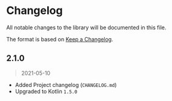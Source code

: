 # Changelog

All notable changes to the library will be documented in this file.

The format is based on [Keep a Changelog](https://keepachangelog.com/en/1.0.0/).

## 2.1.0
> 2021-05-10

- Added Project changelog (`CHANGELOG.md`)
- Upgraded to Kotlin `1.5.0`
